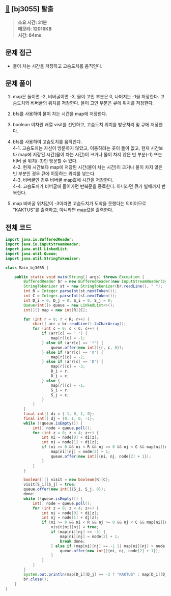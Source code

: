 ## [🦔](https://www.acmicpc.net/problem/3055) [bj3055] 탈출

> **소요 시간: 31분<br>
> 메모리: 12016KB<br>
> 시간: 84ms**

## 문제 접근

- 물이 차는 시간을 저장하고 고슴도치를 움직인다.

## 문제 풀이

1. map은 돌이면 -2, 비버굴이면 -3, 물이 고인 부분은 0, 나머지는 -1을 저장한다. 고슴도치와 비버굴의 위치를 저장한다. 물이 고인 부분은 큐에 위치를 저장한다.

2. bfs를 사용하여 물이 차는 시간을 map에 저장한다.

3. boolean 이차원 배열 visit를 선언하고, 고슴도치 위치를 방문처리 및 큐에 저장한다.

4. bfs를 사용하여 고슴도치를 움직인다.<br>
   4-1. 고슴도치는 자신이 방문하지 않았고, 이동하려는 곳이 돌이 없고, 현재 시간보다 map에 저장된 시간(물이 차는 시간)이 크거나 물이 차지 않은 빈 부분(-1) 또는 비버 굴 위치(-3)만 방문할 수 있다.<br>
   4-2. 현재 시간보다 map에 저장된 시간(물이 차는 시간)이 크거나 물이 차지 않은 빈 부분인 경우 큐에 이동하는 위치를 넣는다.<br>
   4-3. 비버굴인 경우 비버굴 map값에 시간을 저장한다.<br>
   4-4. 고슴도치가 비버굴에 들어가면 반복문을 종료한다. 아니라면 큐가 빌때까지 반복한다.<br>

5. map 비버굴 위치값이 -3이라면 고슴도치가 도착을 못했다는 의미이므로 "KAKTUS"를 출력하고, 아니라면 map값을 출력한다.

## 전체 코드

```java
import java.io.BufferedReader;
import java.io.InputStreamReader;
import java.util.LinkedList;
import java.util.Queue;
import java.util.StringTokenizer;

class Main_bj3055 {

    public static void main(String[] args) throws Exception {
        BufferedReader br = new BufferedReader(new InputStreamReader(System.in));
        StringTokenizer st = new StringTokenizer(br.readLine(), " ");
        int R = Integer.parseInt(st.nextToken());
        int C = Integer.parseInt(st.nextToken());
        int D_i = 0, D_j = 0, S_i = 0, S_j = 0;
        Queue<int[]> queue = new LinkedList<>();
        int[][] map = new int[R][C];

        for (int r = 0; r < R; r++) {
            char[] arr = br.readLine().toCharArray();
            for (int c = 0; c < C; c++) {
                if (arr[c] == '.') {
                    map[r][c] = -1;
                } else if (arr[c] == '*') {
                    queue.offer(new int[]{r, c, 0});
                } else if (arr[c] == 'X') {
                    map[r][c] = -2;
                } else if (arr[c] == 'D') {
                    map[r][c] = -3;
                    D_i = r;
                    D_j = c;
                } else {
                    map[r][c] = -1;
                    S_i = r;
                    S_j = c;
                }
            }
        }
        final int[] di = {-1, 0, 1, 0};
        final int[] dj = {0, 1, 0, -1};
        while (!queue.isEmpty()) {
            int[] node = queue.poll();
            for (int z = 0; z < 4; z++) {
                int ni = node[0] + di[z];
                int nj = node[1] + dj[z];
                if (ni >= 0 && ni < R && nj >= 0 && nj < C && map[ni][nj] == -1) {
                    map[ni][nj] = node[2] + 1;
                    queue.offer(new int[]{ni, nj, node[2] + 1});
                }
            }
        }

        boolean[][] visit = new boolean[R][C];
        visit[S_i][S_j] = true;
        queue.offer(new int[]{S_i, S_j, 0});
        done:
        while (!queue.isEmpty()) {
            int[] node = queue.poll();
            for (int z = 0; z < 4; z++) {
                int ni = node[0] + di[z];
                int nj = node[1] + dj[z];
                if (ni >= 0 && ni < R && nj >= 0 && nj < C && map[ni][nj] != -2 && !visit[ni][nj]) {
                    visit[ni][nj] = true;
                    if (map[ni][nj] == -3) {
                        map[ni][nj] = node[2] + 1;
                        break done;
                    } else if (map[ni][nj] == -1 || map[ni][nj] > node[2] + 1) {
                        queue.offer(new int[]{ni, nj, node[2] + 1});
                    }
                }
            }
        }
        System.out.println(map[D_i][D_j] == -3 ? "KAKTUS" : map[D_i][D_j]);
        br.close();
    }
}
```

